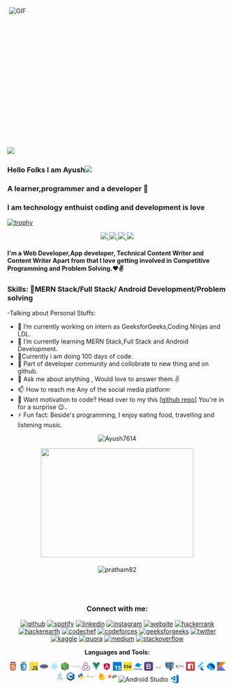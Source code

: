   <img align="right" alt="GIF" src="https://github.com/abhisheknaiidu/abhisheknaiidu/blob/master/code.gif?raw=true" width="500" height="320" />
  
  ![](https://visitor-badge.glitch.me/badge?page_id=Ayush7614.Ayush7614)


### Hello Folks I am Ayush<img src="https://media.giphy.com/media/hvRJCLFzcasrR4ia7z/giphy.gif" width="25px">
###  A learner,programmer and a developer 👋
### I am technology enthuist coding and development is love

[![trophy](https://github-profile-trophy.vercel.app/?username=Ayush7614)](https://github.com/Ayush7614/github-profile-trophy)

<p align="center">
  <a href="https://github.com/Ayush7614/github-profile-trophy/issues">
    <img src="https://img.shields.io/github/issues/Ayush7614/github-profile-trophy"/> 
  </a>
  <a href="https://github.com/Ayush7614/github-profile-trophy/network/members">
    <img src="https://img.shields.io/github/forks/Ayush7614/github-profile-trophy"/> 
  </a>  
  <a href="https://github.com/Ayush7614/github-profile-trophy/stargazers">
    <img src="https://img.shields.io/github/stars/Ayush7614/github-profile-trophy"/> 
  </a>
    <a href="https://github.com/Ayush7614/github-profile-trophy/LICENSE">
    <img src="https://img.shields.io/github/license/Ayush7614/github-profile-trophy"/> 
  </a>
</p>
<p align="center">




#### I'm a Web Developer,App developer, Technical Content Writer and Content Writer Apart from that I love getting involved in Competitive Programming and Problem Solving.❤✌
### Skills: 🌱MERN Stack/Full Stack/ Android Development/Problem solving


-Talking about Personal Stuffs:
- 🔭 I’m currently working on intern as GeeksforGeeks,Coding Ninjas and LDL.
- 🌱 I’m currently learning MERN Stack,Full Stack and Android Development.
- 🌱Currently i am doing 100 days of code.
- 👯 Part of developer community and collobrate to new thing and on github.
- 💬  Ask me about anything , Would love to answer them.✌
- 📫 How to reach me Any of the social media platform
- 💪 Want motivation to code? Head over to my this [[github repo](https://github.com/Ayush7614/50Days50Projects)] You're in for a surprise 😉..
- ⚡ Fun fact: Beside's programming, I enjoy eating food, travelling and listening music.



<div align="center">
 
 <p align="center"> <img src="https://github-readme-stats.vercel.app/api?username=Ayush7614&show_icons=true&theme=gotham" alt="Ayush7614" />

 
<a href="#"><img src="https://github-readme-stats.vercel.app/api/top-langs/?username=Ayush7614&layout=compact&theme=radical" width="350" height="250" ></a>

</div>

<div align="center">


<p><img align="center" src="https://github-readme-streak-stats.herokuapp.com/?user=pratham82&" alt="pratham82" /></p>
</br>
</br>










### Connect with me:

[<img src='https://cdn.jsdelivr.net/npm/simple-icons@3.0.1/icons/github.svg' alt='github' height='30'>](https://github.com/Ayush7614) [<img src='https://cdn.jsdelivr.net/npm/simple-icons@3.0.1/icons/spotify.svg' alt='spotify' height='30'>](https://open.spotify.com/user/f2cszzy73t76l258um3wu06w9/following)      [<img src='https://cdn.jsdelivr.net/npm/simple-icons@3.0.1/icons/linkedin.svg' alt='linkedin' height='30'>](https://www.linkedin.com/in/ayush-kumar-984443191/)        [<img src='https://cdn.jsdelivr.net/npm/simple-icons@3.0.1/icons/instagram.svg' alt='instagram' height='30'>](https://www.instagram.com/ayush_msdian/)     [<img src='https://cdn.jsdelivr.net/npm/simple-icons@3.0.1/icons/icloud.svg' alt='website' height='30'>](https://ayush7614.github.io/aboutayush.github.io/)    [<img src='https://cdn.jsdelivr.net/npm/simple-icons@3.0.1/icons/hackerrank.svg' alt='hackerrank' height='30'>](https://hackerrank.com/ayushknj3)  [<img src='https://cdn.jsdelivr.net/npm/simple-icons@3.0.1/icons/hackerearth.svg' alt='hackerearth' height='30'>](https://hackerearth.com/@ayushknj3)  [<img src='https://cdn.jsdelivr.net/npm/simple-icons@3.0.1/icons/codechef.svg' alt='codechef' height='30'>](https://codechef.com/ayushmsdian1)  [<img src='https://cdn.jsdelivr.net/npm/simple-icons@3.0.1/icons/codeforces.svg' alt='codeforces' height='30'>](https://codeforces.com/ayushknj3)  [<img src='https://cdn.jsdelivr.net/npm/simple-icons@3.0.1/icons/geeksforgeeks.svg' alt='geeksforgeeks' height='30'>](https://geeksforgeeks.com/ayush19b311071)  [<img src='https://cdn.jsdelivr.net/npm/simple-icons@3.0.1/icons/twitter.svg' alt='twitter' height='30'>](https://twitter.com/AyushKu38757918)  [<img src='https://cdn.jsdelivr.net/npm/simple-icons@3.0.1/icons/kaggle.svg' alt='kaggle' height='30'>](https://kaggle.com/ayushknj3)   [<img src='https://cdn.jsdelivr.net/npm/simple-icons@3.0.1/icons/quora.svg' alt='quora' height='30'>](https://www.quora.com/profile/AYUSH-KUMAR-2671) [<img src='https://cdn.jsdelivr.net/npm/simple-icons@3.0.1/icons/medium.svg' alt='medium' height='30'>](https://medium.com/@ayushknj3) [<img src='https://cdn.jsdelivr.net/npm/simple-icons@3.0.1/icons/stackoverflow.svg' alt='stackoverflow' height='30'>](https://stackoverflow.com/users/13697863/ayush-kumar)


**Languages and Tools:** 

<code><img height="20" src="https://raw.githubusercontent.com/github/explore/80688e429a7d4ef2fca1e82350fe8e3517d3494d/topics/html/html.png"></code>
<code><img height="20" src="https://raw.githubusercontent.com/github/explore/80688e429a7d4ef2fca1e82350fe8e3517d3494d/topics/css/css.png"></code>
<code><img height="20" src="https://raw.githubusercontent.com/github/explore/80688e429a7d4ef2fca1e82350fe8e3517d3494d/topics/javascript/javascript.png"></code>
<code><img height="20" src="https://raw.githubusercontent.com/github/explore/80688e429a7d4ef2fca1e82350fe8e3517d3494d/topics/php/php.png"></code>
<code><img height="20" src="https://raw.githubusercontent.com/github/explore/5c058a388828bb5fde0bcafd4bc867b5bb3f26f3/topics/react/react.png"></code>
<code><img height="20" src="https://raw.githubusercontent.com/github/explore/80688e429a7d4ef2fca1e82350fe8e3517d3494d/topics/nodejs/nodejs.png"></code>
<code><img height="20" src="https://raw.githubusercontent.com/github/explore/80688e429a7d4ef2fca1e82350fe8e3517d3494d/topics/express/express.png"></code>
<code><img height="20" src="https://raw.githubusercontent.com/github/explore/80688e429a7d4ef2fca1e82350fe8e3517d3494d/topics/redux/redux.png"></code>
<code><img height="20" src="https://raw.githubusercontent.com/github/explore/80688e429a7d4ef2fca1e82350fe8e3517d3494d/topics/vue/vue.png"></code>
<code><img height="20" src="https://raw.githubusercontent.com/github/explore/80688e429a7d4ef2fca1e82350fe8e3517d3494d/topics/angular/angular.png"></code>
<code><img height="20" src="https://raw.githubusercontent.com/github/explore/80688e429a7d4ef2fca1e82350fe8e3517d3494d/topics/typescript/typescript.png"></code>
<code><img height="20" src="https://raw.githubusercontent.com/github/explore/80688e429a7d4ef2fca1e82350fe8e3517d3494d/topics/es6/es6.png"></code>
<code><img height="20" src="https://raw.githubusercontent.com/github/explore/80688e429a7d4ef2fca1e82350fe8e3517d3494d/topics/docker/docker.png"></code>
<code><img height="20" src="https://raw.githubusercontent.com/github/explore/80688e429a7d4ef2fca1e82350fe8e3517d3494d/topics/bootstrap/bootstrap.png"></code>
<code><img height="20" src="https://raw.githubusercontent.com/github/explore/80688e429a7d4ef2fca1e82350fe8e3517d3494d/topics/mysql/mysql.png"></code>
<code><img height="20" src="https://raw.githubusercontent.com/github/explore/80688e429a7d4ef2fca1e82350fe8e3517d3494d/topics/postgresql/postgresql.png"></code>
<code><img height="20" src="https://raw.githubusercontent.com/github/explore/80688e429a7d4ef2fca1e82350fe8e3517d3494d/topics/flask/flask.png"></code>
<code><img height="20" src="https://raw.githubusercontent.com/github/explore/80688e429a7d4ef2fca1e82350fe8e3517d3494d/topics/npm/npm.png"></code>
<code><img height="20" src="https://raw.githubusercontent.com/github/explore/80688e429a7d4ef2fca1e82350fe8e3517d3494d/topics/flutter/flutter.png"></code>
<code><img height="20" src="https://raw.githubusercontent.com/github/explore/80688e429a7d4ef2fca1e82350fe8e3517d3494d/topics/dart/dart.png"></code>
<code><img height="20" src="https://raw.githubusercontent.com/github/explore/80688e429a7d4ef2fca1e82350fe8e3517d3494d/topics/kotlin/kotlin.png"></code>
<code><img height="20" src="https://raw.githubusercontent.com/github/explore/80688e429a7d4ef2fca1e82350fe8e3517d3494d/topics/c/c.png"></code>
<code><img height="20" src="https://raw.githubusercontent.com/github/explore/80688e429a7d4ef2fca1e82350fe8e3517d3494d/topics/cpp/cpp.png"></code>
<code><img height="20" src="https://raw.githubusercontent.com/github/explore/80688e429a7d4ef2fca1e82350fe8e3517d3494d/topics/python/python.png"></code>
<code><img height="20" src="https://raw.githubusercontent.com/github/explore/80688e429a7d4ef2fca1e82350fe8e3517d3494d/topics/mongodb/mongodb.png"></code>
<code><img height="20" src="https://raw.githubusercontent.com/github/explore/80688e429a7d4ef2fca1e82350fe8e3517d3494d/topics/firebase/firebase.png"></code>
<code><img height="20" src="https://raw.githubusercontent.com/github/explore/80688e429a7d4ef2fca1e82350fe8e3517d3494d/topics/git/git.png"></code>
<img align="center" alt="Android Studio" width="20px" src="https://upload.wikimedia.org/wikipedia/commons/3/34/Android_Studio_icon.svg" />
<img align="center" alt="Visual Studio Code" width="20px" src="https://raw.githubusercontent.com/github/explore/80688e429a7d4ef2fca1e82350fe8e3517d3494d/topics/visual-studio-code/visual-studio-code.png" />








